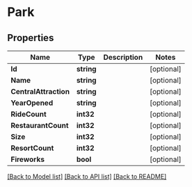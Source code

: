 # Park

## Properties
Name | Type | Description | Notes
------------ | ------------- | ------------- | -------------
**Id** | **string** |  | [optional] 
**Name** | **string** |  | [optional] 
**CentralAttraction** | **string** |  | [optional] 
**YearOpened** | **string** |  | [optional] 
**RideCount** | **int32** |  | [optional] 
**RestaurantCount** | **int32** |  | [optional] 
**Size** | **int32** |  | [optional] 
**ResortCount** | **int32** |  | [optional] 
**Fireworks** | **bool** |  | [optional] 

[[Back to Model list]](../README.md#documentation-for-models) [[Back to API list]](../README.md#documentation-for-api-endpoints) [[Back to README]](../README.md)


